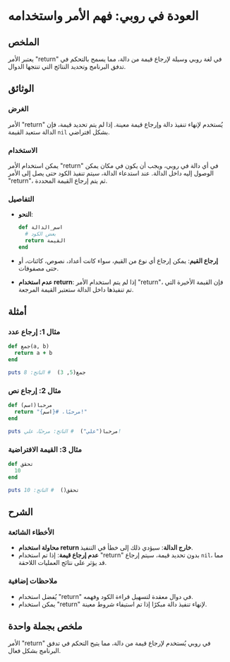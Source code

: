 <!--
Meta Description: # العودة في روبي: فهم الأمر واستخدامه ## الملخص يعتبر الأمر "return" في لغة روبي وسيلة لإرجاع قيمة من دالة، مما يسمح بالتحكم في تدفق البرنامج وتحديد ا...
Meta Keywords: return, الأمر, استخدام, إرجاع, قيمة
-->

# العودة في روبي: فهم الأمر واستخدامه

## الملخص
يعتبر الأمر "return" في لغة روبي وسيلة لإرجاع قيمة من دالة، مما يسمح بالتحكم في تدفق البرنامج وتحديد النتائج التي تنتجها الدوال.

## الوثائق
### الغرض
الأمر "return" يُستخدم لإنهاء تنفيذ دالة وإرجاع قيمة معينة. إذا لم يتم تحديد قيمة، فإن الدالة ستعيد القيمة `nil` بشكل افتراضي.

### الاستخدام
يمكن استخدام الأمر "return" في أي دالة في روبي، ويجب أن يكون في مكان يمكن الوصول إليه داخل الدالة. عند استدعاء الدالة، سيتم تنفيذ الكود حتى يصل إلى الأمر "return"، ثم يتم إرجاع القيمة المحددة.

### التفاصيل
- **النحو**: 
  ```ruby
  def اسم_الدالة
    # بعض الكود
    return القيمة
  end
  ```

- **إرجاع القيم**: يمكن إرجاع أي نوع من القيم، سواء كانت أعداد، نصوص، كائنات، أو حتى مصفوفات.

- **عدم استخدام return**: إذا لم يتم استخدام الأمر "return"، فإن القيمة الأخيرة التي تم تنفيذها داخل الدالة ستعتبر القيمة المرجعة.

## أمثلة
### مثال 1: إرجاع عدد
```ruby
def جمع(a, b)
  return a + b
end

puts جمع(5, 3)  # الناتج: 8
```

### مثال 2: إرجاع نص
```ruby
def مرحبا(اسم)
  return "مرحبًا، #{اسم}!"
end

puts مرحبا("علي")  # الناتج: مرحبًا، علي!
```

### مثال 3: القيمة الافتراضية
```ruby
def تحقق
  10
end

puts تحقق()  # الناتج: 10
```

## الشرح
### الأخطاء الشائعة
- **محاولة استخدام return خارج الدالة**: سيؤدي ذلك إلى خطأ في التنفيذ.
- **عدم إرجاع قيمة**: إذا تم استخدام "return" بدون تحديد قيمة، سيتم إرجاع `nil`، مما قد يؤثر على نتائج العمليات اللاحقة.

### ملاحظات إضافية
- يُفضل استخدام "return" في دوال معقدة لتسهيل قراءة الكود وفهمه.
- يمكن استخدام "return" لإنهاء تنفيذ دالة مبكرًا إذا تم استيفاء شروط معينة.

## ملخص بجملة واحدة
الأمر "return" في روبي يُستخدم لإرجاع قيمة من دالة، مما يتيح التحكم في تدفق البرنامج بشكل فعال.